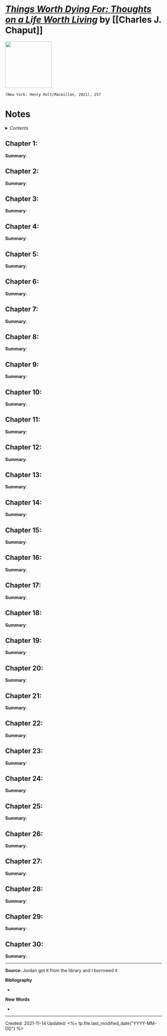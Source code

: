 
# [*Things Worth Dying For: Thoughts on a Life Worth Living*](https://us.macmillan.com/books/9781250239785) by [[Charles J. Chaput]]

<img src="https://mpd-biblio-covers.imgix.net/9781250239785.jpg?w=900" width=150>

`(New York: Henry Holt/Macmillan, 2021), 257`

# Notes

<details>
 <summary><i>Contents</i></summary>
<!-- MarkdownTOC autolink="true" -->

<!-- /MarkdownTOC -->
</details>


## Chapter 1:
**Summary**: 



## Chapter 2:
**Summary**: 



## Chapter 3:
**Summary**: 



## Chapter 4:
**Summary**: 



## Chapter 5:
**Summary**: 



## Chapter 6:
**Summary**: 



## Chapter 7:
**Summary**: 



## Chapter 8:
**Summary**: 



## Chapter 9:
**Summary**: 



## Chapter 10:
**Summary**: 



## Chapter 11:
**Summary**: 



## Chapter 12:
**Summary**: 



## Chapter 13:
**Summary**: 



## Chapter 14:
**Summary**: 



## Chapter 15:
**Summary**: 



## Chapter 16:
**Summary**: 



## Chapter 17:
**Summary**: 



## Chapter 18:
**Summary**: 



## Chapter 19:
**Summary**: 



## Chapter 20:
**Summary**: 



## Chapter 21:
**Summary**: 



## Chapter 22:
**Summary**: 



## Chapter 23:
**Summary**: 



## Chapter 24:
**Summary**: 



## Chapter 25:
**Summary**: 



## Chapter 26:
**Summary**: 



## Chapter 27:
**Summary**: 



## Chapter 28:
**Summary**: 



## Chapter 29:
**Summary**: 



## Chapter 30:
**Summary**: 

--- 
**Source**: Jordan got it from the library and I borrowed it

**Bibliography**

- 

**New Words**

- 

---
Created: 2021-11-14
Updated: <%+ tp.file.last_modified_date("YYYY-MM-DD") %>

